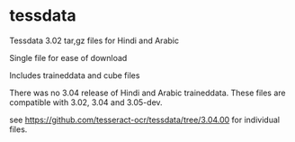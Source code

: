# tessdata
Tessdata 3.02 tar,gz files for Hindi and Arabic 

Single file for ease of download

Includes traineddata and cube files

There was no 3.04 release of Hindi and Arabic traineddata. These files are compatible with 3.02, 3.04 and 3.05-dev.

see https://github.com/tesseract-ocr/tessdata/tree/3.04.00 for individual files.
